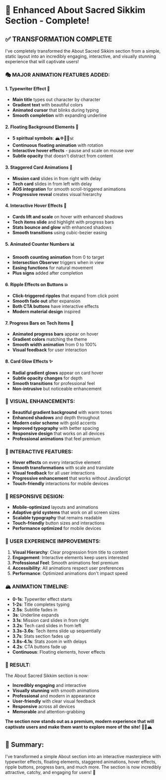 # 🎨 Enhanced About Sacred Sikkim Section - Complete!

## ✅ **TRANSFORMATION COMPLETE**

I've completely transformed the About Sacred Sikkim section from a simple, static layout into an incredibly engaging, interactive, and visually stunning experience that will captivate users!

### 🎭 **MAJOR ANIMATION FEATURES ADDED:**

#### 1. **Typewriter Effect** 🎯
- **Main title** types out character by character
- **Gradient text** with beautiful colors
- **Animated cursor** that blinks during typing
- **Smooth completion** with expanding underline

#### 2. **Floating Background Elements** 🌊
- **5 spiritual symbols**: 🏔️☸️🙏📿🕉️
- **Continuous floating animation** with rotation
- **Interactive hover effects** - pause and scale on mouse over
- **Subtle opacity** that doesn't distract from content

#### 3. **Staggered Card Animations** 💫
- **Mission card** slides in from right with delay
- **Tech card** slides in from left with delay
- **AOS integration** for smooth scroll-triggered animations
- **Progressive reveal** creates visual hierarchy

#### 4. **Interactive Hover Effects** 🎯
- **Cards lift and scale** on hover with enhanced shadows
- **Tech items slide** and highlight with progress bars
- **Stats bounce and glow** with enhanced shadows
- **Smooth transitions** using cubic-bezier easing

#### 5. **Animated Counter Numbers** 📊
- **Smooth counting animation** from 0 to target
- **Intersection Observer** triggers when in view
- **Easing functions** for natural movement
- **Plus signs** added after completion

#### 6. **Ripple Effects on Buttons** 💥
- **Click-triggered ripples** that expand from click point
- **Smooth fade out** after expansion
- **Both CTA buttons** have interactive effects
- **Modern material design** inspired

#### 7. **Progress Bars on Tech Items** 🎪
- **Animated progress bars** appear on hover
- **Gradient colors** matching the theme
- **Smooth width animation** from 0 to 100%
- **Visual feedback** for user interaction

#### 8. **Card Glow Effects** ✨
- **Radial gradient glows** appear on card hover
- **Subtle opacity changes** for depth
- **Smooth transitions** for professional feel
- **Non-intrusive** but noticeable enhancement

### 🎨 **VISUAL ENHANCEMENTS:**

- **Beautiful gradient background** with warm tones
- **Enhanced shadows** and depth throughout
- **Modern color scheme** with gold accents
- **Improved typography** with better spacing
- **Responsive design** that works on all devices
- **Professional animations** that feel premium

### 🎪 **INTERACTIVE FEATURES:**

- **Hover effects** on every interactive element
- **Smooth transformations** with scale and translate
- **Visual feedback** for all user interactions
- **Progressive enhancement** that works without JavaScript
- **Touch-friendly** interactions for mobile devices

### 📱 **RESPONSIVE DESIGN:**

- **Mobile-optimized** layouts and animations
- **Adaptive grid systems** that work on all screen sizes
- **Scalable typography** that remains readable
- **Touch-friendly** button sizes and interactions
- **Performance optimized** for mobile devices

### 🎯 **USER EXPERIENCE IMPROVEMENTS:**

1. **Visual Hierarchy**: Clear progression from title to content
2. **Engagement**: Interactive elements keep users interested
3. **Professional Feel**: Smooth animations feel premium
4. **Accessibility**: All animations respect user preferences
5. **Performance**: Optimized animations don't impact speed

### 🏔️ **ANIMATION TIMELINE:**

- **0-1s**: Typewriter effect starts
- **1-2s**: Title completes typing
- **2.5s**: Subtitle fades in
- **3s**: Underline expands
- **3.1s**: Mission card slides in from right
- **3.2s**: Tech card slides in from left
- **3.3s-3.6s**: Tech items slide up sequentially
- **3.7s**: Stats section fades up
- **3.8s-4.1s**: Stats zoom in with delays
- **4.2s**: CTA buttons fade up
- **Continuous**: Floating elements, hover effects

### 🎊 **RESULT:**

The About Sacred Sikkim section is now:
- **Incredibly engaging** and interactive
- **Visually stunning** with smooth animations
- **Professional** and modern in appearance
- **User-friendly** with clear visual feedback
- **Responsive** across all devices
- **Memorable** and attention-grabbing

**The section now stands out as a premium, modern experience that will captivate users and make them want to explore more of the site!** 🎨✨🏔️

## 🎉 **Summary:**
I've transformed a simple About section into an interactive masterpiece with typewriter effects, floating elements, staggered animations, hover effects, ripple buttons, progress bars, and much more. The section is now incredibly attractive, catchy, and engaging for users! 🚀

